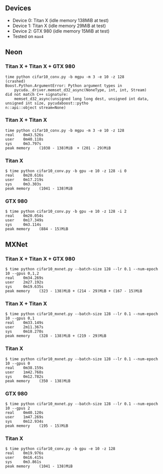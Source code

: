 ## Devices
* Device 0: Titan X (idle memory 138MiB at test)
* Device 1: Titan X (idle memory 29MiB at test)
* Device 2: GTX 980 (idle memory 15MiB at test)
* Tested on `max4`


## Neon
### Titan X + Titan X + GTX 980
```
time python cifar10_conv.py -b mgpu -m 3 -e 10 -z 128
(crashed)
Boost.Python.ArgumentError: Python argument types in
    pycuda._driver.memset_d32_async(NoneType, int, int, Stream)
did not match C++ signature:
    memset_d32_async(unsigned long long dest, unsigned int data, unsigned int size, pycudaboost::pytho
n::api::object stream=None)
```

### Titan X + Titan X
```
time python cifar10_conv.py -b mgpu -m 3 -e 10 -z 128
real    0m43.526s
user    0m40.118s
sys     0m3.797s
peak memory    (1038 - 138)MiB  + (201 - 29)MiB
```

### Titan X
```
$ time python cifar10_conv.py -b gpu -e 10 -z 128 -i 0
real    0m20.616s
user    0m17.219s
sys     0m3.303s
peak memory    (1041 - 138)MiB
```

### GTX 980
```
$ time python cifar10_conv.py -b gpu -e 10 -z 128 -i 2
real    0m20.054s
user    0m17.349s
sys     0m3.114s
peak memory    (884 - 15)MiB
```


## MXNet
### Titan X + Titan X + GTX 980
```
$ time python cifar10_mxnet.py --batch-size 128 --lr 0.1 --num-epoch 10 --gpus 0,1,2
real    0m34.269s
user    2m27.192s
sys     0m19.635s
peak memory    (323 - 138)MiB + (214 - 29)MiB + (167 - 15)MiB
```

### Titan X + Titan X
```
$ time python cifar10_mxnet.py --batch-size 128 --lr 0.1 --num-epoch 10 --gpus 0,1
real    0m33.149s
user    2m11.367s
sys     0m18.270s
peak memory    (328 - 138)MiB + (219 - 29)MiB
```

### Titan X
```
$ time python cifar10_mxnet.py --batch-size 128 --lr 0.1 --num-epoch 10 --gpus 0
real    0m38.159s
user    1m42.768s
sys     0m12.782s
peak memory    (350 - 138)MiB
```

### GTX 980
```
$ time python cifar10_mxnet.py --batch-size 128 --lr 0.1 --num-epoch 10 --gpus 2
real    0m40.120s
user    1m47.269s
sys     0m12.934s
peak memory    (195 - 15)MiB
```

### Titan X
```
$ time python cifar10_conv.py -b gpu -e 10 -z 128
real    0m19.976s
user    0m16.415s
sys     0m3.861s
peak memory    (1041 - 138)MiB
```


